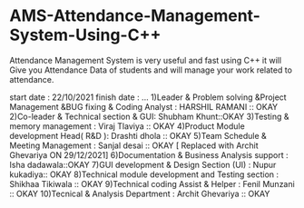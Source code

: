 # AMS-Attendance-Management-System-Using-C++
Attendance Management System is very useful and fast using C++ it will Give you Attendance Data of students  and will manage your work related to attendance.

start date : 22/10/2021
finish date : ...
1)Leader & Problem solving &Project Management &BUG fixing & Coding Analyst : HARSHIL RAMANI :: OKAY
2)Co-leader & Technical section & GUI: Shubham Khunt::OKAY
3)Testing & memory management : Viraj Tlaviya  :: OKAY
4)Product Module development Head( R&D ): Drashti dhola :: OKAY
5)Team Schedule &  Meeting Management : Sanjal desai :: OKAY [ Replaced with Archit Ghevariya ON 29/12/2021]
6)Documentation & Business Analysis support  : Isha dadawala::OKAY
7)GUI development & Design Section (UI) : Nupur kukadiya:: OKAY
8)Technical module development and Testing section : Shikhaa Tikiwala :: OKAY
9)Technical coding Assist & Helper : Fenil Munzani :: OKAY
10)Tecnical & Analysis Department : Archit Ghevariya :: OKAY
